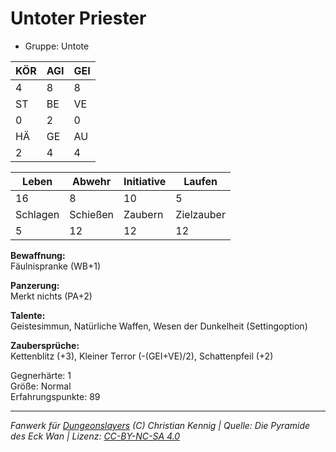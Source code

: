 # Untoter Priester  
- Gruppe: Untote  

| KÖR | AGI | GEI |  
| --- | --- | --- |  
| 4   | 8   | 8   |
| ST  | BE  | VE  |  
| 0   | 2   | 0   |
| HÄ  | GE  | AU  |  
| 2   | 4   | 4   |


| Leben    | Abwehr   | Initiative | Laufen     |
| -------- | -------- | ---------- | ---------- |
| 16       | 8        | 10         | 5          |
| Schlagen | Schießen | Zaubern    | Zielzauber |
| 5        | 12       | 12         | 12         |

**Bewaffnung:**  
Fäulnispranke (WB+1)

**Panzerung:**  
Merkt nichts (PA+2)

**Talente:**  
Geistesimmun, Natürliche Waffen, Wesen der Dunkelheit (Settingoption)

**Zaubersprüche:**  
Kettenblitz (+3), Kleiner Terror (-(GEI+VE)/2), Schattenpfeil (+2)

Gegnerhärte: 1  
Größe: Normal  
Erfahrungspunkte: 89  



___
*Fanwerk für [Dungeonslayers](https://www.dungeonslayers.net/) (C) Christian Kennig | Quelle: Die Pyramide des Eck Wan | Lizenz: [CC-BY-NC-SA 4.0](https://creativecommons.org/licenses/by-nc-sa/4.0/deed.de)*